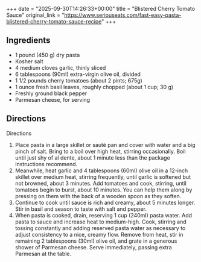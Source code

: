 +++
date = "2025-09-30T14:26:33+00:00"
title = "Blistered Cherry Tomato Sauce"
original_link = "https://www.seriouseats.com/fast-easy-pasta-blistered-cherry-tomato-sauce-recipe"
+++

## Ingredients

- 1 pound (450 g) dry pasta
- Kosher salt
- 4 medium cloves garlic, thinly sliced
- 6 tablespoons (90ml) extra-virgin olive oil, divided
- 1 1/2 pounds cherry tomatoes (about 2 pints; 675g)
- 1 ounce fresh basil leaves, roughly chopped (about 1 cup; 30 g)
- Freshly ground black pepper
- Parmesan cheese, for serving

## Directions

Directions

1. Place pasta in a large skillet or sauté pan and cover with water and a big pinch of salt.
   Bring to a boil over high heat, stirring occasionally.
   Boil until just shy of al dente, about 1 minute less than the package instructions recommend.
1. Meanwhile, heat garlic and 4 tablespoons (60ml) olive oil in a 12-inch skillet over medium heat, stirring frequently, until garlic is softened but not browned, about 3 minutes.
   Add tomatoes and cook, stirring, until tomatoes begin to burst, about 10 minutes.
   You can help them along by pressing on them with the back of a wooden spoon as they soften.
1. Continue to cook until sauce is rich and creamy, about 5 minutes longer.
   Stir in basil and season to taste with salt and pepper.
1. When pasta is cooked, drain, reserving 1 cup (240ml) pasta water.
   Add pasta to sauce and increase heat to medium-high.
   Cook, stirring and tossing constantly and adding reserved pasta water as necessary to adjust consistency to a nice, creamy flow.
   Remove from heat, stir in remaining 2 tablespoons (30ml) olive oil, and grate in a generous shower of Parmesan cheese.
   Serve immediately, passing extra Parmesan at the table.
